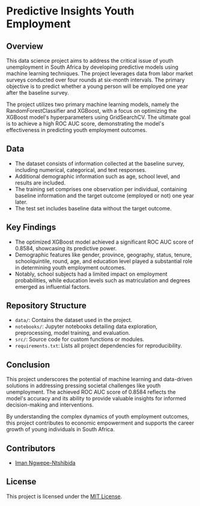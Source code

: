 # Predictive Insights Youth Employment

## Overview

This data science project aims to address the critical issue of youth unemployment in South Africa by developing predictive models using machine learning techniques. The project leverages data from labor market surveys conducted over four rounds at six-month intervals. The primary objective is to predict whether a young person will be employed one year after the baseline survey.

The project utilizes two primary machine learning models, namely the RandomForestClassifier and XGBoost, with a focus on optimizing the XGBoost model's hyperparameters using GridSearchCV. The ultimate goal is to achieve a high ROC AUC score, demonstrating the model's effectiveness in predicting youth employment outcomes.

## Data

- The dataset consists of information collected at the baseline survey, including numerical, categorical, and text responses.
- Additional demographic information such as age, school level, and results are included.
- The training set comprises one observation per individual, containing baseline information and the target outcome (employed or not) one year later.
- The test set includes baseline data without the target outcome.

## Key Findings

- The optimized XGBoost model achieved a significant ROC AUC score of 0.8584, showcasing its predictive power.
- Demographic features like gender, province, geography, status, tenure, schoolquintile, round, age, and education level played a substantial role in determining youth employment outcomes.
- Notably, school subjects had a limited impact on employment probabilities, while education levels such as matriculation and degrees emerged as influential factors.

## Repository Structure

- `data/`: Contains the dataset used in the project.
- `notebooks/`: Jupyter notebooks detailing data exploration, preprocessing, model training, and evaluation.
- `src/`: Source code for custom functions or modules.
- `requirements.txt`: Lists all project dependencies for reproducibility.


## Conclusion

This project underscores the potential of machine learning and data-driven solutions in addressing pressing societal challenges like youth unemployment. The achieved ROC AUC score of 0.8584 reflects the model's accuracy and its ability to provide valuable insights for informed decision-making and interventions.

By understanding the complex dynamics of youth employment outcomes, this project contributes to economic empowerment and supports the career growth of young individuals in South Africa.

## Contributors

- [Iman Ngwepe-Ntshibida](https://github.com/Iam-Iman)

## License

This project is licensed under the [MIT License](LICENSE).
